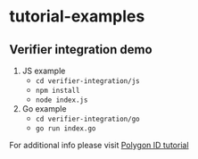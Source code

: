 # tutorial-examples

## Verifier integration demo

1. JS example
    - `cd verifier-integration/js`
    - `npm install`
    - `node index.js`
2. Go example
    - `cd verifier-integration/go`
    - `go run index.go`

For additional info please visit [Polygon ID tutorial](https://devs.polygonid.com/docs/quick-start-demo)

